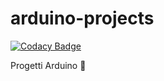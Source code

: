 # arduino-projects

[![Codacy Badge](https://app.codacy.com/project/badge/Grade/5954ec2d7c4c42638acea3dd037e76a3)](https://app.codacy.com/gh/AntonioBerna/arduino-projects/dashboard?utm_source=gh&utm_medium=referral&utm_content=&utm_campaign=Badge_grade)

Progetti Arduino 🤍
